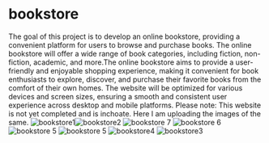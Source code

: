 
# bookstore
The goal of this project is to develop an online bookstore, providing a convenient platform for users to browse and purchase books. The online bookstore will offer a wide range of book categories, including fiction, non-fiction, academic, and more.The online bookstore aims to provide a user-friendly and enjoyable shopping experience, making it convenient for book enthusiasts to explore, discover, and purchase their favorite books from the comfort of their own homes.
The website will be optimized for various devices and screen sizes, ensuring a smooth and consistent user experience across desktop and mobile platforms.
Please note: This website is not yet completed and is inchoate.
Here I am uploading the images of the same.
![bookstore1](https://github.com/Adi12543/bookstore/assets/105551487/5a5fe516-5493-4707-a234-06f4cff8e896)![bookstore2](https://github.com/Adi12543/bookstore/assets/105551487/e289c353-ba13-43a3-9168-d79173912a7e) ![bookstore 7](https://github.com/Adi12543/bookstore/assets/105551487/cec30216-685c-4f18-b2ab-f13345d55419)
![bookstore 6](https://github.com/Adi12543/bookstore/assets/105551487/82c76c03-7d80-4d3f-aebf-4fde9e1a408e)
![bookstore 5](https://github.com/Adi12543/bookstore/assets/105551487/4680cca7-a056-4f8d-9448-7eda9af5217a)
![bookstore 5](https://github.com/Adi12543/bookstore/assets/105551487/b19c1316-06db-40a2-bdaf-9b7b439d5aa8)
![bookstore4](https://github.com/Adi12543/bookstore/assets/105551487/3f039d9f-5f5b-4c5f-8a7c-2d715e465e77)
![bookstore3](https://github.com/Adi12543/bookstore/assets/105551487/93dec772-ce68-45ee-9987-7403f3f1394b)

